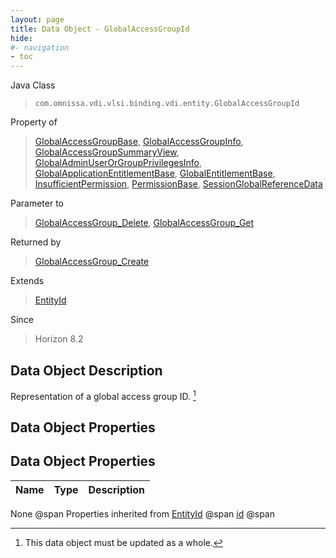```yaml
---
layout: page
title: Data Object - GlobalAccessGroupId
hide:
#- navigation
- toc
---
```








Java Class
> `com.omnissa.vdi.vlsi.binding.vdi.entity.GlobalAccessGroupId`

Property of
> [GlobalAccessGroupBase](vdi.users.GlobalAccessGroup.GlobalAccessGroupBase.md#field_detail), [GlobalAccessGroupInfo](vdi.users.GlobalAccessGroup.GlobalAccessGroupInfo.md#field_detail), [GlobalAccessGroupSummaryView](vdi.users.GlobalAccessGroup.GlobalAccessGroupSummaryView.md#field_detail), [GlobalAdminUserOrGroupPrivilegesInfo](vdi.users.AdminUserOrGroup.GlobalAdminUserOrGroupPrivilegesInfo.md#field_detail), [GlobalApplicationEntitlementBase](vdi.federation.GlobalApplicationEntitlement.GlobalApplicationEntitlementBase.md#field_detail), [GlobalEntitlementBase](vdi.federation.GlobalEntitlement.GlobalEntitlementBase.md#field_detail), [InsufficientPermission](vdi.fault.InsufficientPermission.md#field_detail), [PermissionBase](vdi.users.Permission.PermissionBase.md#field_detail), [SessionGlobalReferenceData](vdi.users.Session.SessionGlobalReferenceData.md#field_detail)

Parameter to
> [GlobalAccessGroup_Delete](vdi.users.GlobalAccessGroup.md#delete), [GlobalAccessGroup_Get](vdi.users.GlobalAccessGroup.md#get)

Returned by
> [GlobalAccessGroup_Create](vdi.users.GlobalAccessGroup.md#create)

Extends
> [EntityId](vdi.EntityId.md)

Since
> Horizon 8.2


## Data Object Description

Representation of a global access group ID.
 [^167]



## Data Object Properties

## Data Object Properties

 Name | Type | Description
:---|:---:|:---
None @span
Properties inherited from [EntityId](vdi.EntityId.md) @span
[id](vdi.EntityId.md#id) @span


 


[^167]: This data object must be updated as a whole.